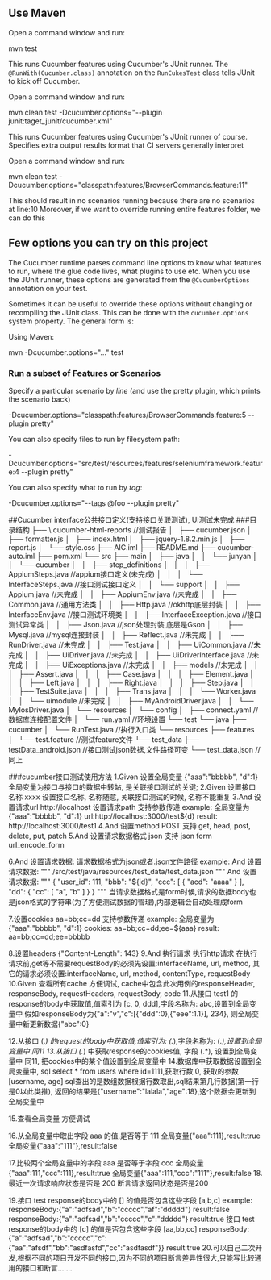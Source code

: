 
## Use Maven

Open a command window and run:

mvn test

This runs Cucumber features using Cucumber's JUnit runner. The `@RunWith(Cucumber.class)` annotation on the `RunCukesTest`
class tells JUnit to kick off Cucumber.

Open a command window and run:

mvn clean test -Dcucumber.options="--plugin junit:taget_junit/cucumber.xml"

This runs Cucumber features using Cucumber's JUnit runner of course. Specifies extra output
results format that CI servers generally interpret

Open a command window and run:

mvn clean test -Dcucumber.options="classpath:features/BrowserCommands.feature:11"

This should result in no scenarios running because there are no scenarios at line:10
Moreover, if we want to override running entire features folder, we can do this



## Few options you can try on this project

The Cucumber runtime parses command line options to know what features to run, where the glue code lives, what plugins to use etc.
When you use the JUnit runner, these options are generated from the `@CucumberOptions` annotation on your test.

Sometimes it can be useful to override these options without changing or recompiling the JUnit class. This can be done with the
`cucumber.options` system property. The general form is:

Using Maven:

mvn -Dcucumber.options="..." test


### Run a subset of Features or Scenarios

Specify a particular scenario by *line* (and use the pretty plugin, which prints the scenario back)

-Dcucumber.options="classpath:features/BrowserCommands.feature:5 --plugin pretty"

You can also specify files to run by filesystem path:

-Dcucumber.options="src/test/resources/features/seleniumframework.feature:4 --plugin pretty"

You can also specify what to run by *tag*:

-Dcucumber.options="--tags @foo --plugin pretty"

##Cucumber interface公共接口定义(支持接口关联测试), UI测试未完成
###目录结构 
├── \ cucumber-html-reports //测试报告
│   ├── cucumber.json
│   ├── formatter.js
│   ├── index.html
│   ├── jquery-1.8.2.min.js
│   ├── report.js
│   └── style.css
├── AIC.iml
├── README.md
├── cucumber-auto.iml
├── pom.xml
└── src
├── main
│   ├── java
│   │   └── junyan
│   │       └── cucumber
│   │           ├── step_definitions
│   │           │   ├── AppiumSteps.java //appium接口定义(未完成)
│   │           │   └── InterfaceSteps.java //接口测试接口定义
│   │           └── support
│   │               ├── Appium.java //未完成
│   │               ├── AppiumEnv.java //未完成
│   │               ├── Common.java //通用方法类
│   │               ├── Http.java //okhttp底层封装
│   │               ├── InterfaceEnv.java //接口测试环境类
│   │               ├── InterfaceException.java //接口测试异常类
│   │               ├── Json.java //json处理封装,底层是Gson
│   │               ├── Mysql.java //mysql连接封装
│   │               ├── Reflect.java //未完成
│   │               ├── RunDriver.java //未完成
│   │               ├── Test.java
│   │               ├── UiCommon.java //未完成
│   │               ├── UiDriver.java //未完成
│   │               ├── UiDriverInterface.java //未完成
│   │               ├── UiExceptions.java //未完成
│   │               ├── models //未完成
│   │               │   ├── Assert.java
│   │               │   ├── Case.java
│   │               │   ├── Element.java
│   │               │   ├── Left.java
│   │               │   ├── Right.java
│   │               │   ├── Step.java
│   │               │   ├── TestSuite.java
│   │               │   ├── Trans.java
│   │               │   └── Worker.java
│   │               └── uimodule //未完成
│   │                   ├── MyAndroidDriver.java
│   │                   └── MyIosDriver.java
│   └── resources
│       └── config
│           ├── connect.yaml //数据库连接配置文件
│           └── run.yaml //环境设置
└── test
└── java
├── cucumber
│   └── RunTest.java //执行入口类
└── resources
├── features
│   └── test.feature //测试feature文件
└── test_data
├── testData_android.json //接口测试json数据,文件路径可变
└── test_data.json //同上

###cucumber接口测试使用方法
1.Given 设置全局变量 {"aaa":"bbbbb", "d":1}
    全局变量为接口与接口的数据中转站, 是关联接口测试的关键;
2.Given 设置接口名称 xxxx
    设置接口名称, 名称随意, 关联接口测试的时候, 名称不能重复
3.And 设置请求url http://localhost
    设置请求path
    支持参数传递
        example:
            全局变量为 {"aaa":"bbbbb", "d":1}
            url:http://localhost:3000/test${d}
            result: http://localhost:3000/test1
4.And 设置method POST
    支持 get, head, post, delete, put, patch
5.And 设置请求数据格式 json
    支持 json form url_encode_form
    
6.And 设置请求数据:
    请求数据格式为json或者.json文件路径
    example:
        And 设置请求数据:
            """
            /src/test/java/resources/test_data/test_data.json
            """
        And 设置请求数据:
              """
              {
                  "user_id": 111,
                  "bbb": "${id}",
                  "ccc": [
                      {
                          "acd": "aaaa"
                      }
                  ],
                  "dd": {
                      "cc": [
                          "a",
                          "b"
                      ]
                  }
              }
              """
        当请求数据格式是form时候,请求的数据body也是json格式的字符串(为了方便测试数据的管理),内部逻辑会自动处理成form
        
7.设置cookies aa=bb;cc=dd
    支持参数传递
        example:
            全局变量为 {"aaa":"bbbbb", "d":1}
            cookies: aa=bb;cc=dd;ee=${aaa}
            result: aa=bb;cc=dd;ee=bbbbb
            
8.设置headers {"Content-Length": 143}
9.And 执行请求
    执行http请求
        在执行请求前,get等不需要requestBody的必须先设置:interfaceName, url, method, 其它的请求必须设置:interfaceName, url, method, contentType, requestBody
10.Given 查看所有cache
    方便调试, cache中包含此次用例的responseHeader, responseBody, requestHeaders, requestBody, code
11.从接口 test1 的response的body中获取值,值索引为 [c, 0, ddd],字段名称为: abc,设置到全局变量中
    假如responseBody为{"a":"v","c":[{"ddd":0},{"eee":1.1}], 234}, 则全局变量中新更新数据{"abc":0}
    
12.从接口 (.*) 的request的body中获取值,值索引为: (.*),字段名称为: (.*),设置到全局变量中
    同11
13.从接口 (.*) 中获取response的cookies值, 字段 (.*), 设置到全局变量中
    同11, 把cookies中的某个值设置到全局变量中
14.数据库中获取数据设置到全局变量中, sql select * from users where id=1111,获取行数 0, 获取的参数 [username, age]
    sql查出的是数组数据根据行数取出,sql结果第几行数据(第一行是0以此类推), 返回的结果是{"username":"lalala","age":18},这个数据会更新到全局变量中

15.查看全局变量
    方便调试

16.从全局变量中取出字段 aaa 的值,是否等于 111
    全局变量{"aaa":111},result:true
    全局变量{"aaa":"111"},result:false
    
17.比较两个全局变量中的字段 aaa 是否等于字段 ccc
    全局变量{"aaa":111,"ccc":111},result:true
    全局变量{"aaa":111,"ccc":"111"},result:false
18.最近一次请求响应状态是否是 200
    断言请求返回状态是否是200 
    
19.接口 test response的body中的 [] 的值是否包含这些字段 [a,b,c]
    example:
        responseBody:{"a":"adfsad","b":"ccccc","af":"ddddd"}
        result:false
        responseBody:{"a":"adfsad","b":"ccccc","c":"ddddd"}
        result:true
    接口 test response的body中的 [c] 的值是否包含这些字段 [aa,bb,cc]
        responseBody:{"a":"adfsad","b":"ccccc","c":{"aa":"afsdf","bb":"asdfasfd","cc":"asdfasdf"}}
        result:true
20.可以自己二次开发,根据不同的项目开发不同的接口,因为不同的项目断言差异性很大,只能写比较通用的接口和断言.......